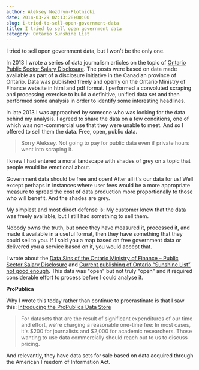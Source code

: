 ```yaml
---
author: Aleksey Nozdryn-Plotnicki
date: 2014-03-29 02:13:28+00:00
slug: i-tried-to-sell-open-government-data
title: I tried to sell open government data
category: Ontario Sunshine List
---
```


I tried to sell open government data, but I won't be the only one.

In 2013 I wrote a series of data journalism articles on the topic of [Ontario Public Sector Salary Disclosure](http://alekseynp.com/topic-ontario-public-salary-disclosure/). The posts were based on data made available as part of a disclosure initiative in the Canadian province of Ontario. Data was published freely and openly on the Ontario Ministry of Finance website in html and pdf format. I performed a convoluted scraping and processing exercise to build a definitive, unified data set and then performed some analysis in order to identify some interesting headlines.

In late 2013 I was approached by someone who was looking for the data behind my analysis. I agreed to share the data on a few conditions, one of which was non-commercial use that they were unable to meet. And so I offered to sell them the data. Free, open, public data.


<blockquote>Sorry Aleksey. Not going to pay for public data even if private hours went into scraping it.</blockquote>


I knew I had entered a moral landscape with shades of grey on a topic that people would be emotional about.

Government data should be free and open! After all it's our data for us! Well except perhaps in instances where user fees would be a more appropriate measure to spread the cost of data production more proportionally to those who will benefit. And the shades are grey.

My simplest and most direct defense is: My customer knew that the data was freely available, but I still had something to sell them.

Nobody owns the truth, but once they have measured it, processed it, and made it available in a useful format, then they have something that they could sell to you. If I sold you a map based on free government data or delivered you a service based on it, you would accept that.

I wrote about the [Data Sins of the Ontario Ministry of Finance – Public Sector Salary Disclosure](http://alekseynp.com/2013/05/27/data-sins-of-the-ontario-ministry-of-finance-public-sector-salary-disclosure/) and [Current publishing of Ontario “Sunshine List” not good enough](http://alekseynp.com/2013/04/22/current-publishing-of-ontario-sunshine-list-not-good-enough/). This data was "open" but not truly "open" and it required considerable effort to process before I could analyse it.

**ProPublica**

Why I wrote this today rather than continue to procrastinate is that I saw this: [Introducing the ProPublica Data Store](http://www.propublica.org/article/introducing-the-propublica-data-store)

<blockquote>For datasets that are the result of significant expenditures of our time and effort, we're charging a reasonable one-time fee: In most cases, it's $200 for journalists and $2,000 for academic researchers. Those wanting to use data commercially should reach out to us to discuss pricing.</blockquote>

And relevantly, they have data sets for sale based on data acquired through the American Freedom of Information Act.

